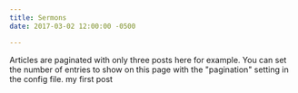 ```yaml
---
title: Sermons
date: 2017-03-02 12:00:00 -0500

---
```

Articles are paginated with only three posts here for example. You can set the number of entries to show on this page with the "pagination" setting in the config file.
my first post
